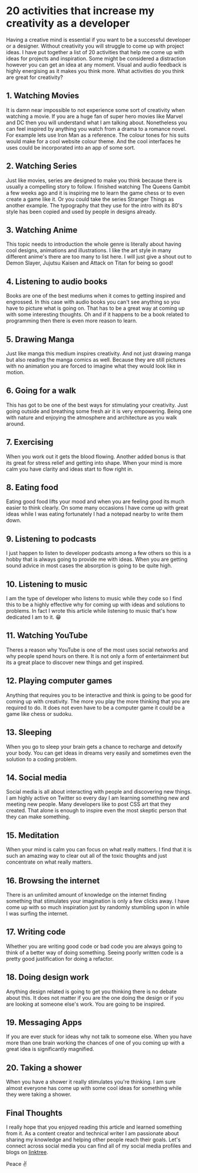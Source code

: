 # 20 activities that increase my creativity as a developer

Having a creative mind is essential if you want to be a successful developer or a designer. Without creativity you will struggle to come up with project ideas. I have put together a list of 20 activities that help me come up with ideas for projects and inspiration. Some might be considered a distraction however you can get an idea at any moment. Visual and audio feedback is highly energising as it makes you think more. What activities do you think are great for creativity?

## 1. Watching Movies

It is damn near impossible to not experience some sort of creativity when watching a movie. If you are a huge fan of super hero movies like Marvel and DC then you will understand what I am talking about. Nonetheless you can feel inspired by anything you watch from a drama to a romance novel. For example lets use Iron Man as a reference. The colour tones for his suits would make for a cool website colour theme. And the cool interfaces he uses could be incorporated into an app of some sort.

## 2. Watching Series

Just like movies, series are designed to make you think because there is usually a compelling story to follow. I finished watching The Queens Gambit a few weeks ago and it is inspiring me to learn the game chess or to even create a game like it. Or you could take the series Stranger Things as another example. The typography that they use for the intro with its 80's style has been copied and used by people in designs already.

## 3. Watching Anime

This topic needs to introduction the whole genre is literally about having cool designs, animations and illustrations. I like the art style in many different anime's there are too many to list here. I will just give a shout out to Demon Slayer, Jujutsu Kaisen and Attack on Titan for being so good!

## 4. Listening to audio books

Books are one of the best mediums when it comes to getting inspired and engrossed. In this case with audio books you can't see anything so you have to picture what is going on. That has to be a great way at coming up with some interesting thoughts. Oh and if it happens to be a book related to programming then there is even more reason to learn.

## 5. Drawing Manga

Just like manga this medium inspires creativity. And not just drawing manga but also reading the manga comics as well. Because they are still pictures with no animation you are forced to imagine what they would look like in motion.

## 6. Going for a walk

This has got to be one of the best ways for stimulating your creativity. Just going outside and breathing some fresh air it is very empowering. Being one with nature and enjoying the atmosphere and architecture as you walk around.

## 7. Exercising

When you work out it gets the blood flowing. Another added bonus is that its great for stress relief and getting into shape. When your mind is more calm you have clarity and ideas start to flow right in.

## 8. Eating food

Eating good food lifts your mood and when you are feeling good its much easier to think clearly. On some many occasions I have come up with great ideas while I was eating fortunately I had a notepad nearby to write them down.

## 9. Listening to podcasts

I just happen to listen to developer podcasts among a few others so this is a hobby that is always going to provide me with ideas. When you are getting sound advice in most cases the absorption is going to be quite high.

## 10. Listening to music

I am the type of developer who listens to music while they code so I find this to be a highly effective why for coming up with ideas and solutions to problems. In fact I wrote this article while listening to music that's how dedicated I am to it. 😁

## 11. Watching YouTube

Theres a reason why YouTube is one of the most uses social networks and why people spend hours on there. It is not only a form of entertainment but its a great place to discover new things and get inspired.

## 12. Playing computer games

Anything that requires you to be interactive and think is going to be good for coming up with creativity. The more you play the more thinking that you are required to do. It does not even have to be a computer game it could be a game like chess or sudoku.

## 13. Sleeping

When you go to sleep your brain gets a chance to recharge and detoxify your body. You can get ideas in dreams very easily and sometimes even the solution to a coding problem.

## 14. Social media

Social media is all about interacting with people and discovering new things. I am highly active on Twitter so every day I am learning something new and meeting new people. Many developers like to post CSS art that they created. That alone is enough to inspire even the most skeptic person that they can make something.

## 15. Meditation

When your mind is calm you can focus on what really matters. I find that it is such an amazing way to clear out all of the toxic thoughts and just concentrate on what really matters.

## 16. Browsing the internet

There is an unlimited amount of knowledge on the internet finding something that stimulates your imagination is only a few clicks away. I have come up with so much inspiration just by randomly stumbling upon in while I was surfing the internet.

## 17. Writing code

Whether you are writing good code or bad code you are always going to think of a better way of doing something. Seeing poorly written code is a pretty good justification for doing a refactor.

## 18. Doing design work

Anything design related is going to get you thinking there is no debate about this. It does not matter if you are the one doing the design or if you are looking at someone else's work. You are going to be inspired.

## 19. Messaging Apps

If you are ever stuck for ideas why not talk to someone else. When you have more than one brain working the chances of one of you coming up with a great idea is significantly magnified.

## 20. Taking a shower

When you have a shower it really stimulates you're thinking. I am sure almost everyone has come up with some cool ideas for something while they were taking a shower.

## Final Thoughts

I really hope that you enjoyed reading this article and learned something from it. As a content creator and technical writer I am passionate about sharing my knowledge and helping other people reach their goals. Let's connect across social media you can find all of my social media profiles and blogs on [linktree](https://linktr.ee/andrewbaisden).

Peace ✌️
